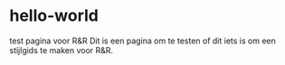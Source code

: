 # hello-world
test pagina voor R&amp;R
Dit is een pagina om te testen of dit iets is om een stijlgids te maken voor R&R.
